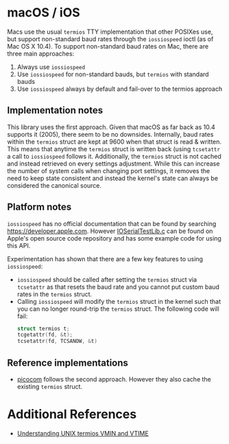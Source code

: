 # macOS / iOS

Macs use the usual `termios` TTY implementation that other POSIXes use, but support non-standard
baud rates through the `iossiospeed` ioctl (as of Mac OS X 10.4). To support non-standard baud rates
on Mac, there are three main approaches:

 1. Always use `iossiospeed`
 2. Use `iossiospeed` for non-standard bauds, but `termios` with standard bauds
 3. Use `iossiospeed` always by default and fail-over to the termios approach

## Implementation notes

This library uses the first approach. Given that macOS as far back as 10.4 supports it (2005), there
seem to be no downsides. Internally, baud rates within the `termios` struct are kept at 9600 when
that struct is read & written. This means that anytime the `termios` struct is written back (using
`tcsetattr` a call to `iossiospeed` follows it. Additionally, the `termios` struct is not cached and
instead retrieved on every settings adjustment. While this can increase the number of system calls
when changing port settings, it removes the need to keep state consistent and instead the kernel's
state can always be considered the canonical source.

## Platform notes

`iossiospeed` has no official documentation that can be found by searching
https://developer.apple.com. However
[IOSerialTestLib.c](https://opensource.apple.com/source/IOSerialFamily/IOSerialFamily-93/tests/IOSerialTestLib.c.auto.html)
can be found on Apple's open source code repository and has some example code for using this API.

Experimentation has shown that there are a few key features to using `iossiospeed`:

 * `iossiospeed` should be called after setting the `termios` struct via `tcsetattr` as that resets
   the baud rate and you cannot put custom baud rates in the `termios` struct.
 * Calling `iossiospeed` will modify the `termios` struct in the kernel such that you can no longer
   round-trip the `termios` struct. The following code will fail:
   ```C
   struct termios t;
   tcgetattr(fd, &t);
   tcsetattr(fd, TCSANOW, &t)
   ```

## Reference implementations

 * [picocom](https://github.com/npat-efault/picocom) follows the second approach. However they also
   cache the existing `termios` struct.

# Additional References

 * [Understanding UNIX termios VMIN and VTIME](http://unixwiz.net/techtips/termios-vmin-vtime.html)
